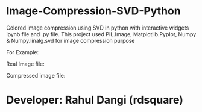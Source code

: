 # Image-Compression-SVD-Python

Colored image compression using SVD in python with interactive widgets ipynb file and .py file. This project used PIL.Image, Matplotlib.Pyplot, Numpy & Numpy.linalg.svd for image compression purpose

For Example:

Real Image file:

Compressed image file:

# Developer: Rahul Dangi (rdsquare)
